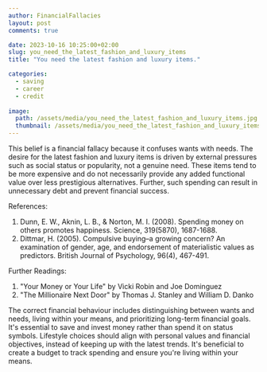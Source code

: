 ```yaml
---
author: FinancialFallacies
layout: post
comments: true

date: 2023-10-16 10:25:00+02:00  
slug: you_need_the_latest_fashion_and_luxury_items
title: "You need the latest fashion and luxury items."

categories:
  - saving
  - career
  - credit
  
image:
  path: /assets/media/you_need_the_latest_fashion_and_luxury_items.jpg
  thumbnail: /assets/media/you_need_the_latest_fashion_and_luxury_items.jpg
---
```


This belief is a financial fallacy because it confuses wants with needs. The desire for the latest fashion and luxury items is driven by external pressures such as social status or popularity, not a genuine need. These items tend to be more expensive and do not necessarily provide any added functional value over less prestigious alternatives. Further, such spending can result in unnecessary debt and prevent financial success.

References:
1. Dunn, E. W., Aknin, L. B., & Norton, M. I. (2008). Spending money on others promotes happiness. Science, 319(5870), 1687-1688.
2. Dittmar, H. (2005). Compulsive buying–a growing concern? An examination of gender, age, and endorsement of materialistic values as predictors. British Journal of Psychology, 96(4), 467-491.

Further Readings:
1. "Your Money or Your Life" by Vicki Robin and Joe Dominguez
2. "The Millionaire Next Door" by Thomas J. Stanley and William D. Danko

The correct financial behaviour includes distinguishing between wants and needs, living within your means, and prioritizing long-term financial goals. It's essential to save and invest money rather than spend it on status symbols. Lifestyle choices should align with personal values and financial objectives, instead of keeping up with the latest trends. It's beneficial to create a budget to track spending and ensure you're living within your means.

